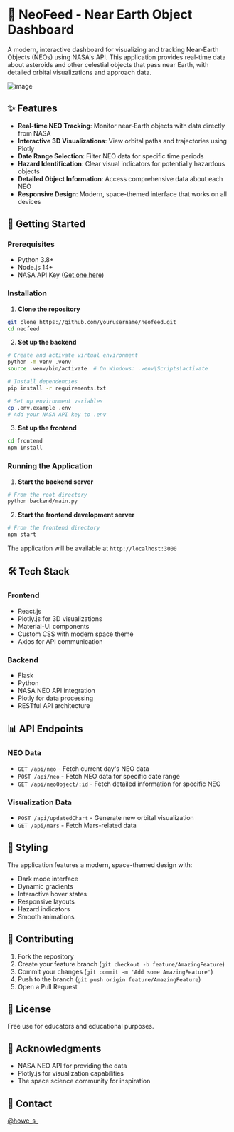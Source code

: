 # 🌠 NeoFeed - Near Earth Object Dashboard

A modern, interactive dashboard for visualizing and tracking Near-Earth Objects (NEOs) using NASA's API. This application provides real-time data about asteroids and other celestial objects that pass near Earth, with detailed orbital visualizations and approach data.

![image](https://github.com/user-attachments/assets/2cee7cd2-4122-4c29-9a62-74e31509c743)

## ✨ Features

- **Real-time NEO Tracking**: Monitor near-Earth objects with data directly from NASA
- **Interactive 3D Visualizations**: View orbital paths and trajectories using Plotly
- **Date Range Selection**: Filter NEO data for specific time periods
- **Hazard Identification**: Clear visual indicators for potentially hazardous objects
- **Detailed Object Information**: Access comprehensive data about each NEO
- **Responsive Design**: Modern, space-themed interface that works on all devices

## 🚀 Getting Started

### Prerequisites

- Python 3.8+
- Node.js 14+
- NASA API Key ([Get one here](https://api.nasa.gov/))

### Installation

1. **Clone the repository**
```bash
git clone https://github.com/yourusername/neofeed.git
cd neofeed
```

2. **Set up the backend**
```bash
# Create and activate virtual environment
python -m venv .venv
source .venv/bin/activate  # On Windows: .venv\Scripts\activate

# Install dependencies
pip install -r requirements.txt

# Set up environment variables
cp .env.example .env
# Add your NASA API key to .env
```

3. **Set up the frontend**
```bash
cd frontend
npm install
```

### Running the Application

1. **Start the backend server**
```bash
# From the root directory
python backend/main.py
```

2. **Start the frontend development server**
```bash
# From the frontend directory
npm start
```

The application will be available at `http://localhost:3000`

## 🛠 Tech Stack

### Frontend
- React.js
- Plotly.js for 3D visualizations
- Material-UI components
- Custom CSS with modern space theme
- Axios for API communication

### Backend
- Flask
- Python
- NASA NEO API integration
- Plotly for data processing
- RESTful API architecture

## 📊 API Endpoints

### NEO Data
- `GET /api/neo` - Fetch current day's NEO data
- `POST /api/neo` - Fetch NEO data for specific date range
- `GET /api/neoObject/:id` - Fetch detailed information for specific NEO

### Visualization Data
- `POST /api/updatedChart` - Generate new orbital visualization
- `GET /api/mars` - Fetch Mars-related data

## 🎨 Styling

The application features a modern, space-themed design with:
- Dark mode interface
- Dynamic gradients
- Interactive hover states
- Responsive layouts
- Hazard indicators
- Smooth animations

## 🤝 Contributing

1. Fork the repository
2. Create your feature branch (`git checkout -b feature/AmazingFeature`)
3. Commit your changes (`git commit -m 'Add some AmazingFeature'`)
4. Push to the branch (`git push origin feature/AmazingFeature`)
5. Open a Pull Request

## 📝 License

Free use for educators and educational purposes.

## 🙏 Acknowledgments

- NASA NEO API for providing the data
- Plotly.js for visualization capabilities
- The space science community for inspiration

## 📧 Contact

[@howe_s_](https://twitter.com/howe_s_)


